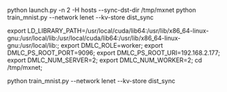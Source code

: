 python launch.py -n 2 -H hosts --sync-dst-dir /tmp/mxnet python train_mnist.py --network lenet --kv-store dist_sync



export LD_LIBRARY_PATH=/usr/local/cuda/lib64:/usr/lib/x86_64-linux-gnu:/usr/local/lib:/usr/local/cuda/lib64:/usr/lib/x86_64-linux-gnu:/usr/local/lib:; export DMLC_ROLE=worker; export DMLC_PS_ROOT_PORT=9096; export DMLC_PS_ROOT_URI=192.168.2.177; export DMLC_NUM_SERVER=2; export DMLC_NUM_WORKER=2; cd /tmp/mxnet;

python train_mnist.py --network lenet --kv-store dist_sync
